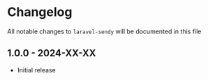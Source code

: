 # Changelog

All notable changes to `laravel-sendy` will be documented in this file

## 1.0.0 - 2024-XX-XX

- Initial release 